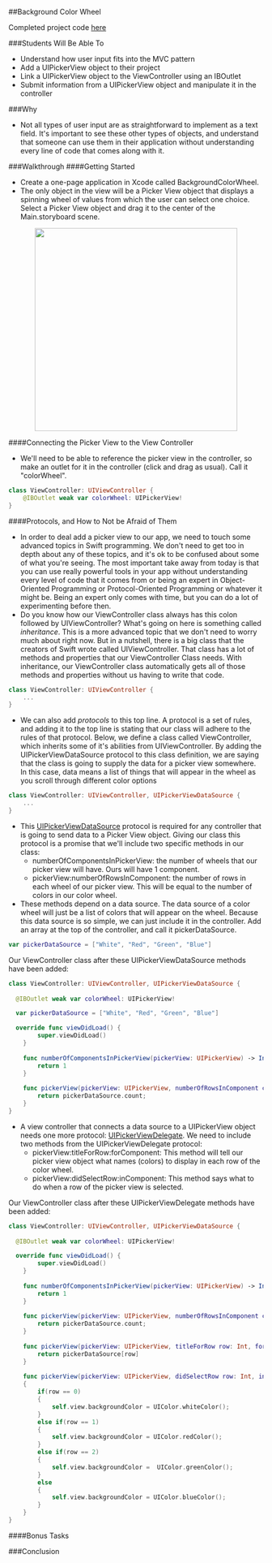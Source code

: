 ##Background Color Wheel

Completed project code [here](https://github.com/upperlinecode/intro-to-swift/tree/master/day-6/BackgroundColorWheel)

###Students Will Be Able To
- Understand how user input fits into the MVC pattern
- Add a UIPickerView object to their project
- Link a UIPickerView object to the ViewController using an IBOutlet
- Submit information from a UIPickerView object and manipulate it in the controller

###Why
- Not all types of user input are as straightforward to implement as a text field. It's important to see these other types of objects, and understand that someone can use them in their application without understanding every line of code that comes along with it.

###Walkthrough
####Getting Started
- Create a one-page application in Xcode called BackgroundColorWheel. 
- The only object in the view will be a Picker View object that displays a spinning wheel of values from which the user can select one choice. Select a Picker View object and drag it to the center of the Main.storyboard scene.
<p align="center">
  <img src="https://github.com/upperlinecode/intro-to-swift/blob/master/day-6/images/bgcw-picker-selected.png" height="400px" hspace="20">
</p>

####Connecting the Picker View to the View Controller
- We'll need to be able to reference the picker view in the controller, so make an outlet for it in the controller (click and drag as usual). Call it "colorWheel".
```Swift
class ViewController: UIViewController {
    @IBOutlet weak var colorWheel: UIPickerView!
}
```

####Protocols, and How to Not be Afraid of Them
- In order to deal add a picker view to our app, we need to touch some advanced topics in Swift programming. We don't need to get too in depth about any of these topics, and it's ok to be confused about some of what you're seeing. The most important take away from today is that you can use really powerful tools in your app without understanding every level of code that it comes from or being an expert in Object-Oriented Programming or Protocol-Oriented Programming or whatever it might be. Being an expert only comes with time, but you can do a lot of experimenting before then.
- Do you know how our ViewController class always has this colon followed by UIViewController? What's going on here is something called *inheritance*. This is a more advanced topic that we don't need to worry much about right now. But in a nutshell, there is a big class that the creators of Swift wrote called UIViewController. That class has a lot of methods and properties that our ViewController Class needs. With inheritance, our ViewController class automatically gets all of those methods and properties without us having to write that code.
```Swift
class ViewController: UIViewController {
    ...
}
```
- We can also add *protocols* to this top line. A protocol is a set of rules, and adding it to the top line is stating that our class will adhere to the rules of that protocol. Below, we define a class called ViewController, which inherits some of it's abilities from UIViewController. By adding the UIPickerViewDataSource protocol to this class definition, we are saying that the class is going to supply the data for a picker view somewhere. In this case, data means a list of things that will appear in the wheel as you scroll through different color options
```Swift
class ViewController: UIViewController, UIPickerViewDataSource {
    ...
}
```

- This [UIPickerViewDataSource](https://developer.apple.com/library/ios/documentation/iPhone/Reference/UIPickerViewDataSource_Protocol/index.html#//apple_ref/occ/intfm/UIPickerViewDataSource) protocol is required for any controller that is going to send data to a Picker View object. Giving our class this protocol is a promise that we'll include two specific methods in our class:
  - numberOfComponentsInPickerView: the number of wheels that our picker view will have. Ours will have 1 component.
  - pickerView:numberOfRowsInComponent: the number of rows in each wheel of our picker view. This will be equal to the number of colors in our color wheel.
- These methods depend on a data source. The data source of a color wheel will just be a list of colors that will appear on the wheel. Because this data source is so simple, we can just include it in the controller. Add an array at the top of the controller, and call it pickerDataSource.
```Swift
var pickerDataSource = ["White", "Red", "Green", "Blue"]
```
Our ViewController class after these UIPickerViewDataSource methods have been added:
```Swift
class ViewController: UIViewController, UIPickerViewDataSource {
  
  @IBOutlet weak var colorWheel: UIPickerView!

  var pickerDataSource = ["White", "Red", "Green", "Blue"]

  override func viewDidLoad() {
        super.viewDidLoad()
    }
    
    func numberOfComponentsInPickerView(pickerView: UIPickerView) -> Int {
        return 1
    }
    
    func pickerView(pickerView: UIPickerView, numberOfRowsInComponent component: Int) -> Int {
        return pickerDataSource.count;
    }
}
```
- A view controller that connects a data source to a UIPickerView object needs one more protocol: [UIPickerViewDelegate](https://developer.apple.com/library/prerelease/ios/documentation/UIKit/Reference/UIPickerViewDelegate_Protocol/index.html). We need to include two methods from the UIPickerViewDelegate protocol:
  - pickerView:titleForRow:forComponent: This method will tell our picker view object what names (colors) to display in each row of the color wheel.
  - pickerView:didSelectRow:inComponent: This method says what to do when a row of the picker view is selected.

Our ViewController class after these UIPickerViewDelegate methods have been added:
```Swift
class ViewController: UIViewController, UIPickerViewDataSource {
  
  @IBOutlet weak var colorWheel: UIPickerView!

  override func viewDidLoad() {
        super.viewDidLoad()
    }
    
    func numberOfComponentsInPickerView(pickerView: UIPickerView) -> Int {
        return 1
    }
    
    func pickerView(pickerView: UIPickerView, numberOfRowsInComponent component: Int) -> Int {
        return pickerDataSource.count;
    }
    
    func pickerView(pickerView: UIPickerView, titleForRow row: Int, forComponent component: Int) -> String? {
        return pickerDataSource[row]
    }
    
    func pickerView(pickerView: UIPickerView, didSelectRow row: Int, inComponent component: Int)
    {
        if(row == 0)
        {
            self.view.backgroundColor = UIColor.whiteColor();
        }
        else if(row == 1)
        {
            self.view.backgroundColor = UIColor.redColor();
        }
        else if(row == 2)
        {
            self.view.backgroundColor =  UIColor.greenColor();
        }
        else
        {
            self.view.backgroundColor = UIColor.blueColor();
        }
    }
}
```

####Bonus Tasks



###Conclusion
